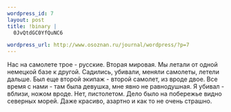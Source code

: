 ```yaml
--- 
wordpress_id: 7
layout: post
title: !binary |
  0JvQtdGC0YfQuNC6

wordpress_url: http://www.osoznan.ru/journal/wordpress/?p=7
---
```

Нас на самолете трое - русские. Вторая мировая. Мы летали от одной немецкой базе к другой. Садились, убивали, меняли самолеты, летели дальше. Был еще второй экипаж - второй самолет, из вроде двое. Все время с нами - там была девушка, мне явно не равнодушная. Я убивал - вблизи, ножом вроде. Нет, пистолетом. Дело было на побережье видно северных морей. Даже красиво, азартно и как то не очень страшно.
